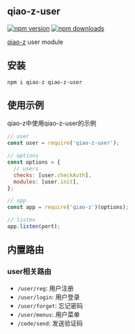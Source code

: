 ## qiao-z-user

[![npm version](https://img.shields.io/npm/v/qiao-z-user.svg?style=flat-square)](https://www.npmjs.org/package/qiao-z-user)
[![npm downloads](https://img.shields.io/npm/dm/qiao-z-user.svg?style=flat-square)](https://npm-stat.com/charts.html?package=qiao-z-user)

[qiao-z](https://code.insistime.com/#qiao-z) user module

## 安装

```shell
npm i qiao-z qiao-z-user
```

## 使用示例

qiao-z中使用qiao-z-user的示例

```javascript
// user
const user = require('qiao-z-user');

// options
const options = {
  // users
  checks: [user.checkAuth],
  modules: [user.init],
};

// app
const app = require('qiao-z')(options);

// listen
app.listen(port);
```

## 内置路由

### user相关路由

- `/user/reg`: 用户注册
- `/user/login`: 用户登录
- `/user/forget`: 忘记密码
- `/user/menus`: 用户菜单
- `/code/send`: 发送验证码
